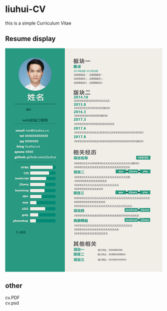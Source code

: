 # liuhui-CV
this is a simple Curriculum Vitae<br />

## Resume display

![](./res/cv.png)

## other

cv.PDF<br />
cv.psd
